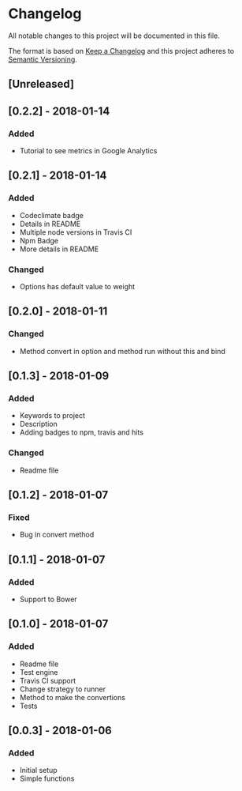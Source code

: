 # Changelog
All notable changes to this project will be documented in this file.

The format is based on [Keep a Changelog](http://keepachangelog.com/en/1.0.0/)
and this project adheres to [Semantic Versioning](http://semver.org/spec/v2.0.0.html).

## [Unreleased]

## [0.2.2] - 2018-01-14
### Added
- Tutorial to see metrics in Google Analytics

## [0.2.1] - 2018-01-14
### Added
- Codeclimate badge
- Details in README
- Multiple node versions in Travis CI
- Npm Badge
- More details in README

### Changed
- Options has default value to weight

## [0.2.0] - 2018-01-11
### Changed
- Method convert in option and method run without this and bind

## [0.1.3] - 2018-01-09
### Added
- Keywords to project
- Description
- Adding badges to npm, travis and hits

### Changed
- Readme file

## [0.1.2] - 2018-01-07
### Fixed
- Bug in convert method

## [0.1.1] - 2018-01-07
### Added
- Support to Bower


## [0.1.0] - 2018-01-07
### Added
- Readme file
- Test engine
- Travis CI support
- Change strategy to runner
- Method to make the convertions
- Tests

## [0.0.3] - 2018-01-06
### Added
- Initial setup
- Simple functions
